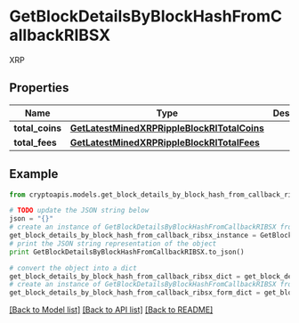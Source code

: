 # GetBlockDetailsByBlockHashFromCallbackRIBSX

XRP

## Properties
Name | Type | Description | Notes
------------ | ------------- | ------------- | -------------
**total_coins** | [**GetLatestMinedXRPRippleBlockRITotalCoins**](GetLatestMinedXRPRippleBlockRITotalCoins.md) |  | 
**total_fees** | [**GetLatestMinedXRPRippleBlockRITotalFees**](GetLatestMinedXRPRippleBlockRITotalFees.md) |  | 

## Example

```python
from cryptoapis.models.get_block_details_by_block_hash_from_callback_ribsx import GetBlockDetailsByBlockHashFromCallbackRIBSX

# TODO update the JSON string below
json = "{}"
# create an instance of GetBlockDetailsByBlockHashFromCallbackRIBSX from a JSON string
get_block_details_by_block_hash_from_callback_ribsx_instance = GetBlockDetailsByBlockHashFromCallbackRIBSX.from_json(json)
# print the JSON string representation of the object
print GetBlockDetailsByBlockHashFromCallbackRIBSX.to_json()

# convert the object into a dict
get_block_details_by_block_hash_from_callback_ribsx_dict = get_block_details_by_block_hash_from_callback_ribsx_instance.to_dict()
# create an instance of GetBlockDetailsByBlockHashFromCallbackRIBSX from a dict
get_block_details_by_block_hash_from_callback_ribsx_form_dict = get_block_details_by_block_hash_from_callback_ribsx.from_dict(get_block_details_by_block_hash_from_callback_ribsx_dict)
```
[[Back to Model list]](../README.md#documentation-for-models) [[Back to API list]](../README.md#documentation-for-api-endpoints) [[Back to README]](../README.md)


